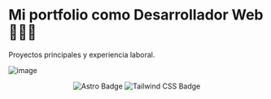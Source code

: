 # Mi portfolio como Desarrollador Web 👨🏻‍💻

Proyectos principales y experiencia laboral.

![image](https://github.com/user-attachments/assets/36bbd69c-4649-41f0-ad6a-01600788ddce)

<div align="center">

![Astro Badge](https://img.shields.io/badge/Astro-FF3E00?logo=astro&logoColor=fff&style=flat)
![Tailwind CSS Badge](https://img.shields.io/badge/Tailwind%20CSS-06B6D4?logo=tailwindcss&logoColor=fff&style=flat)

</div>
